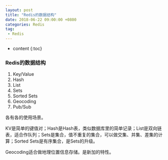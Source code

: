 ```yaml
---
layout: post
title: "Redis的数据结构"
date: 2018-06-22 09:00:00 +0800 
categories: Redis
tag:
 - Redis
---
```

* content
{:toc}

### Redis的数据结构

1. Key/Value
2. Hash
3. List
4. Sets
5. Sorted Sets
6. Geocoding
7. Pub/Sub

<!-- more -->


各有各的使用场景。

KV是简单的键值对；Hash是Hash表，类似数据库里的简单记录；List是双向链表，适合作队列；Sets是集合，值不重复的集合，可以做交集、并集、差集的计算；Sorted Sets是有序集合，是Sets的升级。

Geocoding适合做地理位置信息存储。是新加的特性。